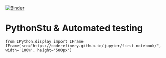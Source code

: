 [![Binder](https://mybinder.org/badge_logo.svg)](https://mybinder.org/v2/gh/git@github.com:Ruby-luo-0309/AdvancedPython.git/HEAD)

# PythonStu & Automated testing

```{python3}
from IPython.display import IFrame
IFrame(src="https://coderefinery.github.io/jupyter/first-notebook/", width='100%', height='500px')
```

